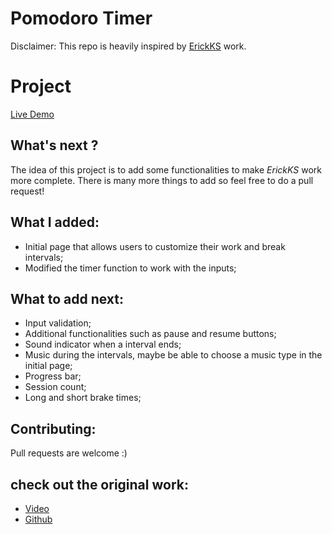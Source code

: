 # Pomodoro Timer
Disclaimer: This repo is heavily inspired by [ErickKS](https://github.com/ErickKS/pomodoro-timer) work.

# Project

[Live Demo]()

## What's next ?
The idea of this project is to add some functionalities to make *ErickKS* work more complete.
There is many more things to add so feel free to do a pull request!

## What I added:
- Initial page that allows users to customize their work and break intervals;
- Modified the timer function to work with the inputs;

## What to add next:
- Input validation;
- Additional functionalities such as pause and resume buttons;
- Sound indicator when a interval ends;
- Music during the intervals, maybe be able to choose a music type in the initial page;
- Progress bar;
- Session count;
- Long and short brake times;    

## Contributing:
Pull requests are welcome :)

## check out the original work:
- [Video](https://bit.ly/3Il5O3p)
- [Github](https://github.com/ErickKS/pomodoro-timer)
